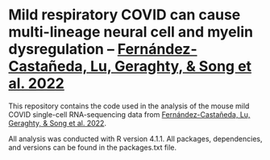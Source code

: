 # Mild respiratory COVID can cause multi-lineage neural cell and myelin dysregulation – [Fernández-Castañeda, Lu, Geraghty, & Song et al. 2022](https://doi.org/10.1016/j.cell.2022.06.008)

This repository contains the code used in the analysis of the mouse mild COVID single-cell RNA-sequencing data from [Fernández-Castañeda, Lu, Geraghty, & Song et al. 2022](https://doi.org/10.1016/j.cell.2022.06.008). 

All analysis was conducted with R version 4.1.1. All packages, dependencies, and versions can be found in the packages.txt file.
